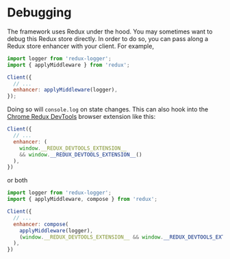 # Debugging

The framework uses Redux under the hood.
You may sometimes want to debug this Redux store directly.
In order to do so, you can pass along a Redux store enhancer
with your client. For example,

```js
import logger from 'redux-logger';
import { applyMiddleware } from 'redux';

Client({
  // ...
  enhancer: applyMiddleware(logger),
});
```

Doing so will `console.log` on state changes. This can also hook into the [Chrome Redux DevTools](http://extension.remotedev.io/) browser extension like this:

```js
Client({
  // ...
  enhancer: (
    window.__REDUX_DEVTOOLS_EXTENSION__
    && window.__REDUX_DEVTOOLS_EXTENSION__()
  ),
})
```

or both

```js
import logger from 'redux-logger';
import { applyMiddleware, compose } from 'redux';

Client({
  // ...
  enhancer: compose(
    applyMiddleware(logger),
    (window.__REDUX_DEVTOOLS_EXTENSION__ && window.__REDUX_DEVTOOLS_EXTENSION__())
  ),
})
```
